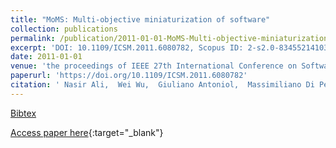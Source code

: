 ```yaml
---
title: "MoMS: Multi-objective miniaturization of software"
collection: publications
permalink: /publication/2011-01-01-MoMS-Multi-objective-miniaturization-of-software
excerpt: 'DOI: 10.1109/ICSM.2011.6080782, Scopus ID: 2-s2.0-83455214103, Cited by: 8'
date: 2011-01-01
venue: 'the proceedings of IEEE 27th International Conference on Software Maintenance, ICSM 2011, Williamsburg, VA, USA, September 25-30, 2011'
paperurl: 'https://doi.org/10.1109/ICSM.2011.6080782'
citation: ' Nasir Ali,  Wei Wu,  Giuliano Antoniol,  Massimiliano Di Penta,  Yann-Ga&quot;el Gu&apos;eh&apos;eneuc,  Jane Hayes, &quot;MoMS: Multi-objective miniaturization of software.&quot; the proceedings of IEEE 27th International Conference on Software Maintenance, ICSM 2011, Williamsburg, VA, USA, September 25-30, 2011, 2011.'
---
```

[Bibtex](https://dblp.org/rec/bib/conf/icsm/AliWAPGH11)

[Access paper here](https://doi.org/10.1109/ICSM.2011.6080782){:target="_blank"}
